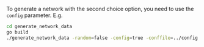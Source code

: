 To generate a network with the second choice option, you need to use the `config` parameter.
E.g.
```bash
cd generate_network_data
go build
./generate_network_data -random=false -config=true -conffile=../config.yaml
```